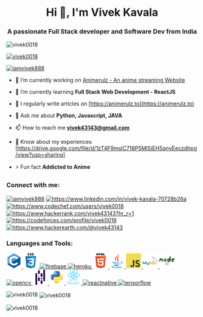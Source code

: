 <h1 align="center">Hi 👋, I'm Vivek Kavala</h1>
<h3 align="center">A passionate Full Stack developer and Software Dev from India</h3>

<p align="left"> <img src="https://komarev.com/ghpvc/?username=vivek0018&label=Profile%20views&color=0e75b6&style=flat" alt="vivek0018" /> </p>

<p align="left"> <a href="https://github.com/ryo-ma/github-profile-trophy"><img src="https://github-profile-trophy.vercel.app/?username=vivek0018" alt="vivek0018" /></a> </p>

<p align="left"> <a href="https://twitter.com/iamvivek888" target="blank"><img src="https://img.shields.io/twitter/follow/iamvivek888?logo=twitter&style=for-the-badge" alt="iamvivek888" /></a> </p>

- 🔭 I’m currently working on [Animerulz - An anime streaming Website](https://animerulz.to)

- 🌱 I’m currently learning **Full Stack Web Development - ReactJS**

- 📝 I regularly write articles on [https://animerulz.to](https://animerulz.to)

- 💬 Ask me about **Python, Javascript, JAVA**

- 📫 How to reach me **vivek43143@gmail.com**

- 📄 Know about my experiences [https://drive.google.com/file/d/1zT4F9mslC718P5MlSiEH5qnyEeczdhpg/view?usp=sharing]

- ⚡ Fun fact **Addicted to Anime**

<h3 align="left">Connect with me:</h3>
<p align="left">
<a href="https://twitter.com/VivekKavala" target="blank"><img align="center" src="https://raw.githubusercontent.com/rahuldkjain/github-profile-readme-generator/master/src/images/icons/Social/twitter.svg" alt="iamvivek888" height="30" width="40" /></a>
<a href="https://linkedin.com/in/vivek-kavala-70728b26a" target="blank"><img align="center" src="https://raw.githubusercontent.com/rahuldkjain/github-profile-readme-generator/master/src/images/icons/Social/linked-in-alt.svg" alt="https://www.linkedin.com/in/vivek-kavala-70728b26a" height="30" width="40" /></a>
<a href="https://www.codechef.com/users/vivek0018" target="blank"><img align="center" src="https://cdn.jsdelivr.net/npm/simple-icons@3.1.0/icons/codechef.svg" alt="https://www.codechef.com/users/vivek0018" height="30" width="40" /></a>
<a href="https://www.hackerrank.com/vivek43143?hr_r=1" target="blank"><img align="center" src="https://raw.githubusercontent.com/rahuldkjain/github-profile-readme-generator/master/src/images/icons/Social/hackerrank.svg" alt="https://www.hackerrank.com/vivek43143?hr_r=1" height="30" width="40" /></a>
<a href="https://codeforces.com/profile/vivek0018" target="blank"><img align="center" src="https://raw.githubusercontent.com/rahuldkjain/github-profile-readme-generator/master/src/images/icons/Social/codeforces.svg" alt="https://codeforces.com/profile/vivek0018" height="30" width="40" /></a>
<a href="https://www.hackerearth.com/@vivek43143" target="blank"><img align="center" src="https://raw.githubusercontent.com/rahuldkjain/github-profile-readme-generator/master/src/images/icons/Social/hackerearth.svg" alt="https://www.hackerearth.com/@vivek43143" height="30" width="40" /></a>
</p>

<h3 align="left">Languages and Tools:</h3>
<p align="left"> <a href="https://www.cprogramming.com/" target="_blank" rel="noreferrer"> <img src="https://raw.githubusercontent.com/devicons/devicon/master/icons/c/c-original.svg" alt="c" width="40" height="40"/> </a> <a href="https://www.w3schools.com/css/" target="_blank" rel="noreferrer"> <img src="https://raw.githubusercontent.com/devicons/devicon/master/icons/css3/css3-original-wordmark.svg" alt="css3" width="40" height="40"/> </a> <a href="https://firebase.google.com/" target="_blank" rel="noreferrer"> <img src="https://www.vectorlogo.zone/logos/firebase/firebase-icon.svg" alt="firebase" width="40" height="40"/> </a> <a href="https://heroku.com" target="_blank" rel="noreferrer"> <img src="https://www.vectorlogo.zone/logos/heroku/heroku-icon.svg" alt="heroku" width="40" height="40"/> </a> <a href="https://www.w3.org/html/" target="_blank" rel="noreferrer"> <img src="https://raw.githubusercontent.com/devicons/devicon/master/icons/html5/html5-original-wordmark.svg" alt="html5" width="40" height="40"/> </a> <a href="https://www.java.com" target="_blank" rel="noreferrer"> <img src="https://raw.githubusercontent.com/devicons/devicon/master/icons/java/java-original.svg" alt="java" width="40" height="40"/> </a> <a href="https://developer.mozilla.org/en-US/docs/Web/JavaScript" target="_blank" rel="noreferrer"> <img src="https://raw.githubusercontent.com/devicons/devicon/master/icons/javascript/javascript-original.svg" alt="javascript" width="40" height="40"/> </a> <a href="https://www.mysql.com/" target="_blank" rel="noreferrer"> <img src="https://raw.githubusercontent.com/devicons/devicon/master/icons/mysql/mysql-original-wordmark.svg" alt="mysql" width="40" height="40"/> </a> <a href="https://nodejs.org" target="_blank" rel="noreferrer"> <img src="https://raw.githubusercontent.com/devicons/devicon/master/icons/nodejs/nodejs-original-wordmark.svg" alt="nodejs" width="40" height="40"/> </a> <a href="https://opencv.org/" target="_blank" rel="noreferrer"> <img src="https://www.vectorlogo.zone/logos/opencv/opencv-icon.svg" alt="opencv" width="40" height="40"/> </a> <a href="https://pandas.pydata.org/" target="_blank" rel="noreferrer"> <img src="https://raw.githubusercontent.com/devicons/devicon/2ae2a900d2f041da66e950e4d48052658d850630/icons/pandas/pandas-original.svg" alt="pandas" width="40" height="40"/> </a> <a href="https://www.python.org" target="_blank" rel="noreferrer"> <img src="https://raw.githubusercontent.com/devicons/devicon/master/icons/python/python-original.svg" alt="python" width="40" height="40"/> </a> <a href="https://reactjs.org/" target="_blank" rel="noreferrer"> <img src="https://raw.githubusercontent.com/devicons/devicon/master/icons/react/react-original-wordmark.svg" alt="react" width="40" height="40"/> </a> <a href="https://reactnative.dev/" target="_blank" rel="noreferrer"> <img src="https://reactnative.dev/img/header_logo.svg" alt="reactnative" width="40" height="40"/> </a> <a href="https://www.tensorflow.org" target="_blank" rel="noreferrer"> <img src="https://www.vectorlogo.zone/logos/tensorflow/tensorflow-icon.svg" alt="tensorflow" width="40" height="40"/> </a> </p>

<p><img align="left" src="https://github-readme-stats.vercel.app/api/top-langs?username=vivek0018&show_icons=true&locale=en&layout=compact" alt="vivek0018" /></p>

<p>&nbsp;<img align="center" src="https://github-readme-stats.vercel.app/api?username=vivek0018&show_icons=true&locale=en" alt="vivek0018" /></p>

<p><img align="center" src="https://github-readme-streak-stats.herokuapp.com/?user=vivek0018&" alt="vivek0018" /></p>
